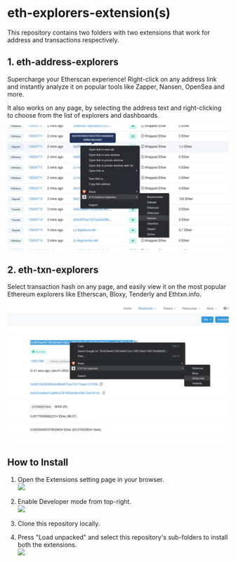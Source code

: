 # eth-explorers-extension(s)

This repository contains two folders with two extensions that work for address and transactions respectively.

## 1. eth-address-explorers

Supercharge your Etherscan experience! Right-click on any address link and instantly analyze it on popular tools like Zapper, Nansen, OpenSea and more.

It also works on any page, by selecting the address text and right-clicking to choose from the list of explorers and dashboards.

<img src="./.github/ss1.jpg" />

## 2. eth-txn-explorers

Select transaction hash on any page, and easily view it on the most popular Ethereum explorers like Etherscan, Bloxy, Tenderly and Ethtxn.info.

<img src="./.github/ss2.jpg" />

## How to Install

1. Open the Extensions setting page in your browser. <br />
   <img src="https://i.imgur.com/w74tMZK.png" />

2. Enable Developer mode from top-right. <br />
   <img src="https://i.imgur.com/8dFtG1h.png" />

3. Clone this repository locally.

4. Press "Load unpacked" and select this repository's sub-folders to install both the extensions. <br />
   <img src="https://i.imgur.com/OZEJB5Q.png" />
